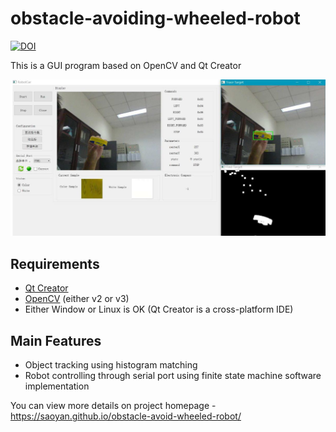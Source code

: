 # obstacle-avoiding-wheeled-robot

[![DOI](https://zenodo.org/badge/89113325.svg)](https://zenodo.org/badge/latestdoi/89113325)

This is a GUI program based on OpenCV and Qt Creator

<center>
<img class="image" src="https://github.com/SaoYan/obstacle-avoiding-wheeled-robot/blob/master/project-demo.jpg" alt="demo">
</center>

<h2>Requirements</h2>
<ul class="require">
    <li><a href="https://www.qt.io/ide/">Qt Creator</a></li>
    <li><a href="http://opencv.org/">OpenCV</a> (either v2 or v3)</li>
    <li>Either Window or Linux is OK (Qt Creator is a  cross-platform IDE)</li>
</ul>

<h2>Main Features</h2>
<ul class="main-feature">
	<li>Object tracking using histogram matching</li>
	<li>Robot controlling through serial port using finite state machine software implementation</li>
</ul>

You can view more details on project homepage - https://saoyan.github.io/obstacle-avoid-wheeled-robot/
